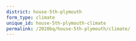 ```yaml
---
district: house-5th-plymouth
form_type: climate
unique_id: house-5th-plymouth-climate
permalink: /2020bq/house-5th-plymouth/climate/
---
```

